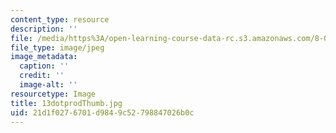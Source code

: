 ```yaml
---
content_type: resource
description: ''
file: /media/https%3A/open-learning-course-data-rc.s3.amazonaws.com/8-02t-electricity-and-magnetism-spring-2005/21d1f0276701d9849c52798847026b0c_13dotprodThumb.jpg
file_type: image/jpeg
image_metadata:
  caption: ''
  credit: ''
  image-alt: ''
resourcetype: Image
title: 13dotprodThumb.jpg
uid: 21d1f027-6701-d984-9c52-798847026b0c
---
```


